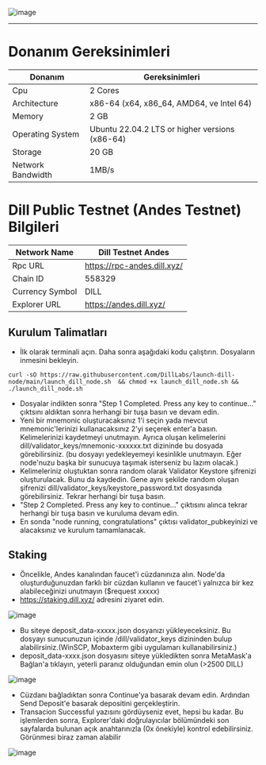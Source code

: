 ![image](https://github.com/user-attachments/assets/94e0ba96-7db4-44db-88b3-577651358207)

------
# Donanım Gereksinimleri
| Donanım | Gereksinimleri |
| ------------- | ---------------- |
Cpu | 2 Cores
Architecture | x86-64 (x64, x86_64, AMD64, ve Intel 64)
Memory | 2 GB
Operating System | Ubuntu 22.04.2 LTS or higher versions (x86-64)
Storage | 20 GB
Network Bandwidth | 1MB/s 

# Dill Public Testnet (Andes Testnet) Bilgileri
| Network Name     | Dill Testnet Andes |
| ------------- | ---------------- |
Rpc URL | https://rpc-andes.dill.xyz/
Chain ID | 558329
Currency Symbol | DILL
Explorer URL | https://andes.dill.xyz/

## Kurulum Talimatları

- İlk olarak terminali açın. Daha sonra aşağıdaki kodu çalıştırın. Dosyaların inmesini bekleyin.

```
curl -sO https://raw.githubusercontent.com/DillLabs/launch-dill-node/main/launch_dill_node.sh  && chmod +x launch_dill_node.sh && ./launch_dill_node.sh
```
- Dosyalar indikten sonra "Step 1 Completed. Press any key to continue..." çıktsını aldıktan sonra herhangi bir tuşa basın ve devam edin.
- Yeni bir mnemonic oluşturacaksınız 1'i seçin yada mevcut mnemonic'lerinizi kullanacaksınız 2'yi seçerek enter'a basın. Kelimelerinizi kaydetmeyi unutmayın. Ayrıca oluşan kelimelerini dill/validator_keys/mnemonic-xxxxxx.txt dizininde bu dosyada görebilirsiniz. (bu dosyayı yedekleyemeyi kesinlikle unutmayın. Eğer node'nuzu başka bir sunucuya taşımak isterseniz bu lazım olacak.)
- Kelimeleriniz oluştuktan sonra random olarak Validator Keystore şifrenizi oluşturulacak. Bunu da kaydedin. Gene aynı şekilde random oluşan şifrenizi dill/validator_keys/keystore_password.txt dosyasında görebilirsiniz. Tekrar herhangi bir tuşa basın. 
- "Step 2 Completed. Press any key to continue..." çıktısını alınca tekrar herhangi bir tuşa basın ve kuruluma devam edin.
- En sonda "node running, congratulations" çıktısı validator_pubkeyinizi ve alacaksınız ve kurulum tamamlanacak.

## Staking

  - Öncelikle, Andes kanalından faucet'i cüzdanınıza alın. Node'da oluşturduğunuzdan farklı bir cüzdan kullanın ve faucet'i yalnızca bir kez alabileceğinizi unutmayın ($request xxxxx)
  - https://staking.dill.xyz/ adresini ziyaret edin.

 ![image](https://github.com/user-attachments/assets/3c24ea5d-c728-4ee7-87f3-b2a42abd5dd5)

  - Bu siteye deposit_data-xxxxx.json dosyanızı yükleyeceksiniz. Bu dosyayı sunucunuzun içinde /dill/validator_keys dizininden bulup alabilirsiniz.(WinSCP, Mobaxterm gibi uygulamarı kullanabilirsiniz.)
  - deposit_data-xxxx.json dosyasını siteye yükledikten sonra MetaMask'a Bağlan'a tıklayın, yeterli paranız olduğundan emin olun (>2500 DILL)

 ![image](https://github.com/user-attachments/assets/f8238c5a-b216-476c-a5a3-18fc919211b6)
  
  - Cüzdanı bağladıktan sonra Continue'ya basarak devam edin. Ardından Send Deposit'e basarak depositini gerçekleştirin. 
 - Transacion Successful yazısını gördüyseniz evet, hepsi bu kadar. Bu işlemlerden sonra, Explorer'daki doğrulayıcılar bölümündeki son sayfalarda bulunan açık anahtarınızla (0x önekiyle) kontrol edebilirsiniz. Görünmesi biraz zaman alabilir

![image](https://github.com/user-attachments/assets/395cd79e-3faf-4f54-ae96-b132189abd45)

